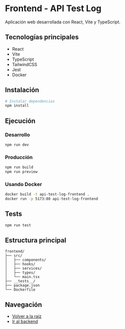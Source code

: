 # Frontend - API Test Log

Aplicación web desarrollada con React, Vite y TypeScript.

## Tecnologías principales
- React
- Vite
- TypeScript
- TailwindCSS
- Jest
- Docker

## Instalación

```bash
# Instalar dependencias
npm install
```

## Ejecución

### Desarrollo
```bash
npm run dev
```

### Producción
```bash
npm run build
npm run preview
```

### Usando Docker
```bash
docker build -t api-test-log-frontend .
docker run -p 5173:80 api-test-log-frontend
```

## Tests

```bash
npm run test
```

## Estructura principal
```
frontend/
├── src/
│   ├── components/
│   ├── hooks/
│   ├── services/
│   ├── types/
│   └── main.tsx
├── __tests__/
├── package.json
└── Dockerfile
```

## Navegación
- [Volver a la raíz](../README.md)
- [Ir al backend](../backend/README.md)
